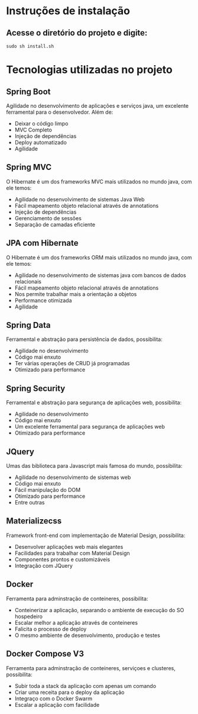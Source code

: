 # Instruções de instalação

## Acesse o diretório do projeto e digite:

```
sudo sh install.sh
```

# Tecnologias utilizadas no projeto

## Spring Boot

Agilidade no desenvolvimento de aplicações e serviços java, um excelente ferramental para o desenvolvedor. Além de:

* Deixar o código limpo
* MVC Completo
* Injeção de dependências
* Deploy automatizado
* Agilidade

## Spring MVC

O Hibernate é um dos frameworks MVC mais utilizados no mundo java, com ele temos:

* Agilidade no desenvolvimento de sistemas Java Web
* Fácil mapeamento objeto relacional através de annotations
* Injeção de dependências
* Gerenciamento de sessões
* Separação de camadas eficiente

## JPA com Hibernate

O Hibernate é um dos frameworks ORM mais utilizados no mundo java, com ele temos:

* Agilidade no desenvolvimento de sistemas java com bancos de dados relacionais
* Fácil mapeamento objeto relacional através de annotations
* Nos permite trabalhar mais a orientação a objetos
* Performance otimizada
* Agilidade

## Spring Data

Ferramental e abstração para persistência de dados, possibilita:

* Agilidade no desenvolvimento
* Código mai enxuto
* Ter várias operações de CRUD já programadas
* Otimizado para performance

## Spring Security

Ferramental e abstração para segurança de aplicações web, possibilita:

* Agilidade no desenvolvimento
* Código mai enxuto
* Um excelente ferramental para segurança de aplicações web
* Otimizado para performance

## JQuery

Umas das biblioteca para Javascript mais famosa do mundo, possibilita:

* Agilidade no desenvolvimento de sistemas web
* Código mai enxuto
* Fácil manipulação do DOM
* Otimizado para performance
* Entre outras

## Materializecss

Framework front-end com implementação de Material Design, possibilita:

* Desenvolver aplicações web mais elegantes
* Facilidades para trabalhar com Material Design
* Componentes prontos e customizáveis
* Integração com JQuery
 
## Docker

Ferramenta para adminstração de conteineres, possibilita:

* Conteinerizar a aplicação, separando o ambiente de execução do SO hospedeiro
* Escalar melhor a aplicação através de conteineres
* Falicita o processo de deploy
* O mesmo ambiente de desenvolvimento, produção e testes

## Docker Compose V3

Ferramenta para adminstração de conteineres, serviçoes e clusteres, possibilita:

* Subir toda a stack da aplicação com apenas um comando
* Criar uma receita para o deploy da aplicação
* Integraço com o Docker Swarm
* Escalar a aplicação com facilidade
 







